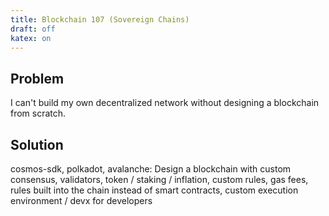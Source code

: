 ```yaml
--- 
title: Blockchain 107 (Sovereign Chains)
draft: off 
katex: on 
---
```


## Problem
I can't build my own decentralized network without designing a blockchain from scratch.

## Solution
cosmos-sdk, polkadot, avalanche: Design a blockchain with custom consensus, validators, token / staking / inflation, custom rules, gas fees, rules built into the chain instead of smart contracts, custom execution environment / devx for developers